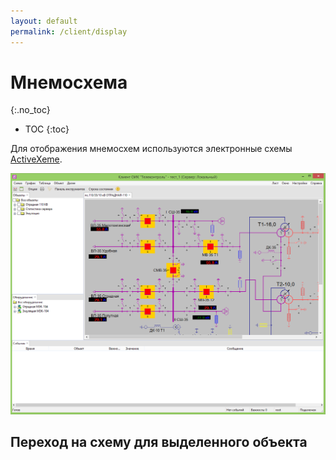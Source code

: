 ```yaml
---
layout: default
permalink: /client/display
---
```


# Мнемосхема
{:.no_toc}

* TOC
{:toc}

Для отображения мнемосхем используются электронные схемы [ActiveXeme](http://swman.ru/content/blogcategory/21/49/).

![](display.png)

## [](#goto-object)Переход на схему для выделенного объекта

